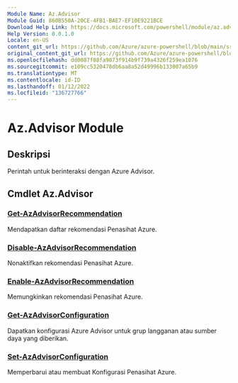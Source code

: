 ```yaml
---
Module Name: Az.Advisor
Module Guid: 860B550A-20CE-4FB1-BAE7-EF10E9221BCE
Download Help Link: https://docs.microsoft.com/powershell/module/az.advisor
Help Version: 0.0.1.0
Locale: en-US
content_git_url: https://github.com/Azure/azure-powershell/blob/main/src/Advisor/Advisor/help/Az.Advisor.md
original_content_git_url: https://github.com/Azure/azure-powershell/blob/main/src/Advisor/Advisor/help/Az.Advisor.md
ms.openlocfilehash: dd0087f88fa9873f914b9f739a4326f259ea1076
ms.sourcegitcommit: e109cc5320478db6aa8a52d49996b133007a65b9
ms.translationtype: MT
ms.contentlocale: id-ID
ms.lasthandoff: 01/12/2022
ms.locfileid: "136727766"
---
```

# Az.Advisor Module
## Deskripsi
Perintah untuk berinteraksi dengan Azure Advisor.

## Cmdlet Az.Advisor
### [Get-AzAdvisorRecommendation](Get-AzAdvisorRecommendation.md)
Mendapatkan daftar rekomendasi Penasihat Azure.

### [Disable-AzAdvisorRecommendation](Disable-AzAdvisorRecommendation.md)
Nonaktifkan rekomendasi Penasihat Azure.

### [Enable-AzAdvisorRecommendation](Enable-AzAdvisorRecommendation.md)
Memungkinkan rekomendasi Penasihat Azure.

### [Get-AzAdvisorConfiguration](Get-AzAdvisorConfiguration.md)
Dapatkan konfigurasi Azure Advisor untuk grup langganan atau sumber daya yang diberikan.

### [Set-AzAdvisorConfiguration](Set-AzAdvisorConfiguration.md)
Memperbarui atau membuat Konfigurasi Penasihat Azure.
